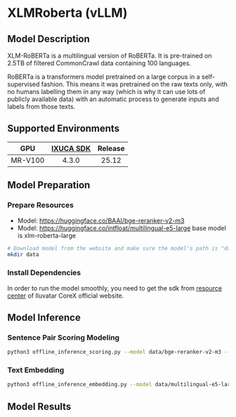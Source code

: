 # XLMRoberta (vLLM)

## Model Description

XLM-RoBERTa is a multilingual version of RoBERTa. It is pre-trained on 2.5TB of filtered CommonCrawl data containing 100 languages.

RoBERTa is a transformers model pretrained on a large corpus in a self-supervised fashion. This means it was pretrained on the raw texts only, with no humans labelling them in any way (which is why it can use lots of publicly available data) with an automatic process to generate inputs and labels from those texts.

## Supported Environments

| GPU    | [IXUCA SDK](https://gitee.com/deep-spark/deepspark#%E5%A4%A9%E6%95%B0%E6%99%BA%E7%AE%97%E8%BD%AF%E4%BB%B6%E6%A0%88-ixuca) | Release |
| :----: | :----: | :----: |
| MR-V100 | 4.3.0 | 25.12 |

## Model Preparation

### Prepare Resources

- Model: <https://huggingface.co/BAAI/bge-reranker-v2-m3>
- Model: <https://huggingface.co/intfloat/multilingual-e5-large> base model is xlm-roberta-large

```bash
# Download model from the website and make sure the model's path is "data/bge-reranker-v2-m3" "data/multilingual-e5-large"
mkdir data
```

### Install Dependencies

In order to run the model smoothly, you need to get the sdk from [resource center](https://support.iluvatar.com/#/ProductLine?id=2) of Iluvatar CoreX official website.

## Model Inference

### Sentence Pair Scoring Modeling
```bash
python3 offline_inference_scoring.py --model data/bge-reranker-v2-m3 --task "score" --tensor-parallel-size 1
```

### Text Embedding
```bash
python3 offline_inference_embedding.py --model data/multilingual-e5-large -tp 2
```

## Model Results